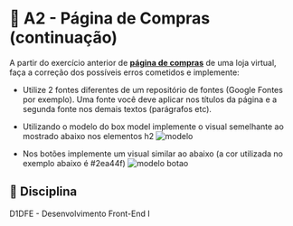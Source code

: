 # 🏫 A2 - Página de Compras (continuação)

A partir do exercício anterior de **[página de compras](https://github.com/matheusrmatiaspos/D1DFE-A2-Pagina-Compras)** de uma loja virtual, faça a correção dos possíveis erros cometidos e implemente:
- Utilize 2 fontes diferentes de um repositório de fontes (Google Fontes por exemplo). Uma fonte você deve aplicar nos títulos da página e a segunda fonte nos demais textos (parágrafos etc).

- Utilizando o modelo do box model implemente o visual semelhante ao mostrado abaixo nos elementos h2
![modelo](https://github.com/matheusrmatiaspos/D1DFE-A2-Pagina-Compras-Continuacao/assets/161660766/2bd57ae1-695e-460c-95cf-d7c971fa2e72)

- Nos botões implemente um visual similar ao abaixo (a cor utilizada no exemplo abaixo é #2ea44f)
![modelo botao](https://github.com/matheusrmatiaspos/D1DFE-A2-Pagina-Compras-Continuacao/assets/161660766/19ecf903-80a0-412b-91b8-75b113b99f01)

## 📒 Disciplina

D1DFE - Desenvolvimento Front-End I